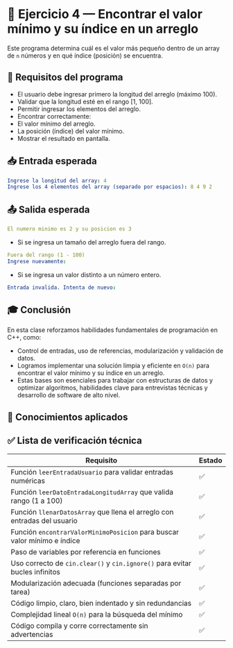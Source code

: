 # 🧠 Ejercicio 4 — Encontrar el valor mínimo y su índice en un arreglo
Este programa determina cuál es el valor más pequeño dentro de un array de ``n`` números y en qué índice (posición) se encuentra.

## 🧪 Requisitos del programa
- El usuario debe ingresar primero la longitud del arreglo (máximo 100).
- Validar que la longitud esté en el rango [1, 100].
- Permitir ingresar los elementos del arreglo.
- Encontrar correctamente:
- El valor mínimo del arreglo.
- La posición (índice) del valor mínimo.
- Mostrar el resultado en pantalla.

## 📥 Entrada esperada

```yaml
Ingrese la longitud del array: 4
Ingrese los 4 elementos del array (separado por espacios): 8 4 9 2

```
## 📤 Salida esperada

```yaml
El numero minimo es 2 y su posicion es 3
```

- Si se ingresa un tamaño del arreglo fuera del rango.
```yaml
Fuera del rango (1 - 100)
Ingrese nuevamente: 
```
- Si se ingresa un valor distinto a un número entero.
```yaml
Entrada invalida. Intenta de nuevo:
```


## 🎓 Conclusión
En esta clase reforzamos habilidades fundamentales de programación en C++, como: 

- Control de entradas, uso de referencias, modularización y validación de datos.
- Logramos implementar una solución limpia y eficiente en ``O(n)`` para encontrar el valor mínimo y su índice en un arreglo.
- Estas bases son esenciales para trabajar con estructuras de datos y optimizar algoritmos, habilidades clave para entrevistas técnicas y desarrollo de software de alto nivel.

## 🧠 Conocimientos aplicados



## ✅ Lista de verificación técnica

| Requisito                                               | Estado     |
|----------------------------------------------------------|------------|
| Función ``leerEntradaUsuario`` para validar entradas numéricas	| ✅
| Función ``leerDatoEntradaLongitudArray`` que valida rango (1 a 100)	| ✅
| Función ``llenarDatosArray`` que llena el arreglo con entradas del usuario	| ✅
| Función ``encontrarValorMinimoPosicion`` para buscar valor mínimo e índice	| ✅
| Paso de variables por referencia en funciones	| ✅
| Uso correcto de ``cin.clear()`` y ``cin.ignore()`` para evitar bucles infinitos	| ✅
| Modularización adecuada (funciones separadas por tarea)	| ✅
| Código limpio, claro, bien indentado y sin redundancias	| ✅
| Complejidad lineal ``O(n)`` para la búsqueda del mínimo	| ✅
| Código compila y corre correctamente sin advertencias	| ✅